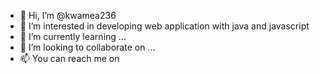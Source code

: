- 👋 Hi, I’m @kwamea236
- 👀 I’m interested in developing web application with java and javascript
- 🌱 I’m currently learning ...
- 💞️ I’m looking to collaborate on ...
- 📫 You can reach me on

<!---
kwamea236/kwamea236 is a ✨ special ✨ repository because its `README.md` (this file) appears on your GitHub profile.
You can click the Preview link to take a look at your changes.
--->
